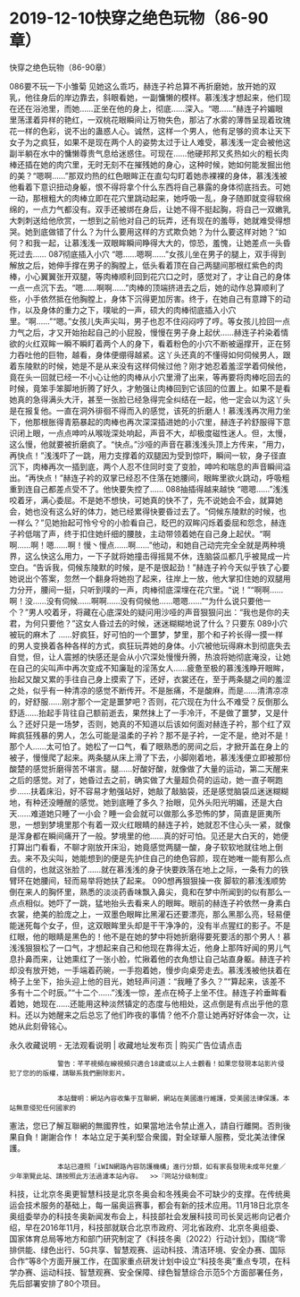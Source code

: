 # 2019-12-10快穿之绝色玩物（86-90章）



快穿之绝色玩物（86-90章）



 086要不玩一下小雏菊   见她这么乖巧，赫连子衿总算不再折磨她，放开她的双乳，他往身后的岸边靠去，斜眼看她，一副慵懒的模样。慕浅浅才想起来，他们现在还在浴池里，而她……正坐在他的身上，彻底……深入。“嗯……”赫连子衿媚眼里荡漾着异样的艳红，一双桃花眼瞬间让万物失色，那沾了水雾的薄唇呈现着玫瑰花一样的色彩，说不出的蛊惑人心。诚然，这样一个男人，他有足够的资本让天下女子为之疯狂，如果不是现在两个人的姿势太过于让人难受，慕浅浅一定会被他这副半躺在水中的慵懒尊贵气息给迷惑住。可现在……他硬邦邦又炙热如火的粗长肉棒还插在她的肉穴里，无时无刻不在摧残她的身心，这种时候，她如何能发掘出他的美？“嗯啊……”那双灼热的红色眼眸正在直勾勾盯着她赤裸裸的身体，慕浅浅被他看着下意识扭动身躯，恨不得将拿个什么东西将自己暴露的身体彻底挡去。可她一动，那根粗大的肉棒立即在花穴里跳动起来，她呼吸一乱，身子随即就变得软绵绵的，一点力气都没有。双手还被绑在身后，让她不得不挺起胸，将自己一双嫩乳大刺刺送给他欣赏，一想到之前他对自己的玩弄，还有现在的羞辱，她就难受得想哭。她到底做错了什么？为什么要用这样的方式欺负她？为什么要这样对她？“如何？和我一起，让慕浅浅一双眼眸瞬间睁得大大的，惊恐，羞愧，让她差点一头昏死过去…… 087彻底插入小穴   “嗯……嗯啊……”女孩儿坐在男子的腿上，双手得到解放之后，她伸手撑在男子的胸膛上，低头看着顶在自己两腿间那根红紫色的肉棒，小心翼翼张开双腿，等肉棒顺利回到花穴口之时，感觉对了，才让自己的身体一点一点沉下去。“嗯……啊啊……”肉棒的顶端挤进去之后，她的动作总算顺利了些，小手依然抵在他胸膛上，身体下沉得更加厉害。终于，在她自己有意蹲下的动作，以及身体的重力之下，噗呲的一声，硕大的肉棒彻底插入小穴里。“啊……”“嗯。”女孩儿失声尖叫，男子也忍不住闷闷哼了哼。等女孩儿捡回一点力气之后，才又开始抬起自己的小屁股，慢慢在男子身上起伏……赫连子衿染着情欲的火红双眸一瞬不瞬盯着两个人的身下，看着粉色的小穴不断被逼撑开，正在努力吞吐他的巨物，越看，身体便绷得越紧。这丫头还真的不懂得如何伺候男人，跟着东陵默的时候，她是不是从来没有这样伺候过他？刚才她忍着羞涩学着伺候他，竟在头一回就已经一不小心让他的肉棒从小穴里滑了出来，等再要将肉棒吃回去的时候，竟笨手笨脚地折腾了好久，才勉强让肉棒回到它该回的位置上。如果不是看她真的急得满头大汗，甚至一张脸已经急得完全纠结在一起，他一定会以为这丫头是在报复他。一直在洞外徘徊不得而入的感觉，该死的折磨人！慕浅浅再次用力坐下，他那根胀得青筋暴起的肉棒也再次深深插进她的小穴里，赫连子衿舒服得下意识闭上眼，一点点呻吟从喉咙深处响起，声音不大，却极度磁性迷人。但，太慢，这么慢，他就要被折磨疯了。“快点。”沙哑的声音在慕浅浅头顶上方传来，“用力，再快点！”浅浅吓了一跳，用力支撑着的双腿因为受到惊吓，瞬间一软，身子径直沉下，肉棒再次一插到底，两个人忍不住同时变了变脸，呻吟和喘息的声音瞬间溢出。“再快点！”赫连子衿的双掌已经忍不住落在她腰间，眼眸里欲火跳动，呼吸粗重到连自己都差点受不了。他快要失控了…… 088抽插得越来越快   “嗯嗯……”浅浅咬着牙，满心委屈。不是她不想快，可她真的快不了，先不说她会不会，就算她会，她也没有这么好的体力，她已经累得快要昏过去了。“伺候东陵默的时候，也一样么？”见她抬起可怜兮兮的小脸看自己，眨巴的双眸闪烁着委屈和怨念，赫连子衿低喘了声，终于扣住她纤细的腰肢，主动带领着她在自己身上起伏。“啊啊……啊！嗯……啊！慢丶慢点……啊……”他动，和她自己动完完全全就是两种境界，这么快这么用力，一下子就将她撞击得摇晃不休，连脑袋瓜都几乎被晃成一片空白。“告诉我，伺候东陵默的时候，是不是很起劲！”赫连子衿今天似乎铁了心要她说出个答案，忽然一个翻身将她抱了起来，往岸上一放，他大掌扣住她的双腿用力分开，腰间一挺，只听到噗的一声，肉棒彻底深埋在花穴里。“说！”“啊啊……啊！没……没有伺候……啊啊……没有伺候他……嗯嗯……”“为什么说只要他一个？”男人咬着牙，将藏在心底深处的疑问用沙哑的声音狠狠问出：“我也是你的夫君，为何只要他？”这女人昏过去的时候，迷迷糊糊地说了什么？只要东 089小穴被玩的麻木了   ……好疯狂，好可怕的一个噩梦，梦里，那个和子衿长得一摸一样的男人变换着各种各样的方式，疯狂玩弄她的身体。小穴被他玩得麻木到彻底失去自觉，但，让人震撼的快感还是会从小穴深处慢慢升腾，热浪将她彻底淹没，让她在自己的尖叫声中再次变成不知廉耻的淫荡女人……疲惫至极的慕浅浅睁开眼眸，抬起又酸又累的手往自己身上摸索了下，还好，衣裳还在，至于两条腿之间的羞涩之处，似乎有一种清凉的感觉不断传开。不是胀痛，不是酸麻，而是……清清凉凉的，好舒服……刚才那个一定是噩梦吧？否则，花穴现在为什么不难受？反倒那么舒适……抬起手背往自己额前逝去，果然抹上了一手冷汗，不是做了噩梦，又是什么？还好只是一场梦，否则，她真的不知道以后该如何面对赫连子衿，那个红了双眸疯狂残暴的男人，怎么可能是温柔的子衿？那不是子衿，一定不是，绝对不是！那个人……太可怕了。她松了一口气，看了眼熟悉的房间之后，才掀开盖在身上的被子，慢慢爬了起来。两条腿从床上滑了下去，小脚刚着地，慕浅浅便立即被那份酸楚的感觉折磨得苦不堪言。腿……好酸好酸，就像做了大量的运动，第二天醒来之后的感觉。对了，她昏过去之前，确实做了大量超负荷的运动，她一直子啊跑步……扶着床沿，好不容易才勉强站好，她敲了敲脑袋，还是感觉脑袋瓜迷迷糊糊地，有种还没睡醒的感觉。她到底睡了多久？抬眼，见外头阳光明媚，还是大白天……难道她只睡了一小会？睡一会会就可以做那么多恐怖的梦，简直是匪夷所思，一想到梦境里那个有着一双火红眼睛的赫连子衿，她就忍不住心头一紧，就像是浑身都在瞬间痛开了一般。梦境里的他……真的好可怕。见还是大白天的，她便打算出门看看，不聊才刚放开床沿，她竟感觉两腿一酸，身子软软地就往地上倒去。来不及尖叫，她能想到的便是先护住自己的绝色容颜，现在她唯一能有那么点自信的，也就这张脸了……就在慕浅浅的身子快要跌落在地上之际，一条有力的铁臂环在她腰间，轻而易举将她扶了起来。 090想再狠狠操一夜   脚软的慕浅浅顺势倒在来人的胸怀里，熟悉的淡淡药香味飘入鼻尖，竟和在梦中所闻到的似有那么一点点相似。她吓了一跳，猛地抬头去看来人的眼眸。眼前的赫连子衿依然一身素白衣裳，绝美的脸庞之上，一双墨色眼眸比黑濯石还要漂亮，那么黑那么亮，轻易便能迷死每个女子，但，这双眼眸里头却是干干净净的，没有半点猩红的影子。不是红眼，他的眼睛是黑色的！他不是在她的梦中将她折磨得要死要活的那个男人！慕浅浅狠狠松了一口气，才想起来自己和他现在靠得太近，他身上那阵好闻的男儿气息扑鼻而来，让她熏红了一张小脸，忙揪着他的衣角想让自己站直身躯。赫连子衿却没有放开她，一手端着药碗，一手抱着她，慢步向桌旁走去。慕浅浅被他扶着在椅子上坐下，抬头迎上他的目光，她轻声问道：“我睡了多久？”“算起来，该差不多有十二个时辰。”“十二个……”浅浅一惊，差点在椅子上坐不住。赫连子衿垂眸看着她，她现在……还能用这种淡然镇定的态度与他相处，这点倒是有点出乎他的意料。还以为她醒来之后总忘了他们昨夜的事情？他不介意让她再好好体会一次，让她从此刻骨铭心。
            







永久收藏说明 - 无法观看说明 | 收藏地址发布页 | 购买广告位请点击


                警告：芊芊視頻在線視頻只適合18歲或以上人士觀看！如果您發現本站影片侵犯了您的的版權，請聯系我們删除影片。
            

                本站聲明：網站內容收集于互聯網，網站在美國進行維護，受美國法律保護。本站無意侵犯任何國家的
憲法，您已了解互聯網的無國界性，如果當地法令禁止進入，請自行離開。否則後果自負！謝謝合作！
本站立足于美利堅合衆國，對全球華人服務，受北美法律保護。
            

                本站已遵照「iWIN網路內容防護機構」進行分類，如有家長發現未成年兒童／少年瀏覽此站、請按照此方法過濾本站內容。  >>『网站分级制度』




科技，让北京冬奥更智慧科技是北京冬奥会和冬残奥会不可缺少的支撑。在传统奥运会技术服务的基础上，每一届奥运赛事，都会有新的技术应用。11月18日北京冬奥组委举办的科技冬奥新闻发布会上，科技部社会发展科技司司长吴远彬向记者介绍，早在2016年11月，科技部就联合北京市政府、河北省政府、北京冬奥组委、国家体育总局等地方和部门研究制定了《科技冬奥（2022）行动计划》，围绕“零排供能、绿色出行、5G共享、智慧观赛、运动科技、清洁环境、安全办赛、国际合作”等8个方面开展工作，在国家重点研发计划中设立“科技冬奥”重点专项，在科学办赛、运动科技、智慧观赛、安全保障、绿色智慧综合示范5个方面部署任务，先后部署安排了80个项目。


